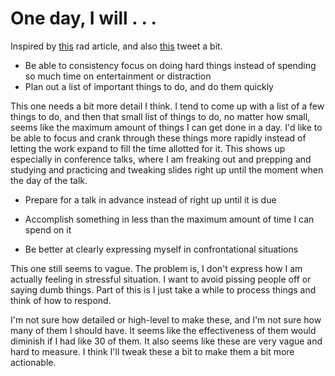 # One day, I will . . .

Inspired by
[this](https://medium.com/@joulee/how-to-think-about-your-career-abf5300eba08)
rad article, and also [this](https://twitter.com/b0rk/status/758881751578009602)
tweet a bit.

* Be able to consistency focus on doing hard things instead of spending so much
  time on entertainment or distraction
* Plan out a list of important things to do, and do them quickly

This one needs a bit more detail I think. I tend to come up with a list of a
few things to do, and then that small list of things to do, no matter how
small, seems like the maximum amount of things I can get done in a day. I'd like
to be able to focus and crank through these things more rapidly instead of letting
the work expand to fill the time allotted for it. This shows up especially in
conference talks, where I am freaking out and prepping and studying and practicing
and tweaking slides right up until the moment when the day of the talk.

* Prepare for a talk in advance instead of right up until it is due
* Accomplish something in less than the maximum amount of time I can spend on it

* Be better at clearly expressing myself in confrontational situations

This one still seems to vague. The problem is, I don't express how I am actually
feeling in stressful situation. I want to avoid pissing people off or saying
dumb things. Part of this is I just take a while to process things and think
of how to respond.



I'm not sure how detailed or high-level to make these, and I'm not sure how many
of them I should have. It seems like the effectiveness of them would diminish
if I had like 30 of them. It also seems like these are very vague and hard to
measure. I think I'll tweak these a bit to make them a bit more actionable.
